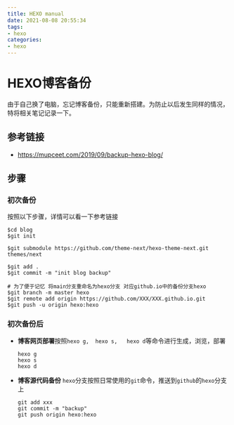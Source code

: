 ```yaml
---
title: HEXO manual
date: 2021-08-08 20:55:34
tags:
- hexo
categories:
- hexo
---
```


# HEXO博客备份

由于自己换了电脑，忘记博客备份，只能重新搭建。为防止以后发生同样的情况，特将相关笔记记录一下。

## **参考链接**

- https://mupceet.com/2019/09/backup-hexo-blog/

## **步骤**

### **初次备份**

按照以下步骤，详情可以看一下参考链接

```shell
$cd blog
$git init

$git submodule https://github.com/theme-next/hexo-theme-next.git themes/next

$git add .
$git commit -m "init blog backup"

# 为了便于记忆 将main分支重命名为hexo分支 对应github.io中的备份分支hexo
$git branch -m master hexo
$git remote add origin https://github.com/XXX/XXX.github.io.git
$git push -u origin hexo:hexo
```

### **初次备份后**

- **博客网页部署**按照`hexo g,  hexo s,   hexo d`等命令进行生成，浏览，部署

  ```shell
  hexo g
  hexo s
  hexo d
  ```

  

- **博客源代码备份** `hexo`分支按照日常使用的`git`命令，推送到`github`的`hexo`分支上

  ```shell
  git add xxx
  git commit -m "backup"
  git push origin hexo:hexo
  ```

  
